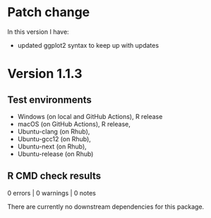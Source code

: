 # Patch change
In this version I have:

* updated ggplot2 syntax to keep up with updates

# Version 1.1.3

## Test environments
* Windows (on local and GitHub Actions), R release
* macOS (on GitHub Actions), R release,
* Ubuntu-clang (on Rhub),
* Ubuntu-gcc12 (on Rhub),
* Ubuntu-next (on Rhub),
* Ubuntu-release (on Rhub)

## R CMD check results

0 errors | 0 warnings | 0 notes

There are currently no downstream dependencies for this package.